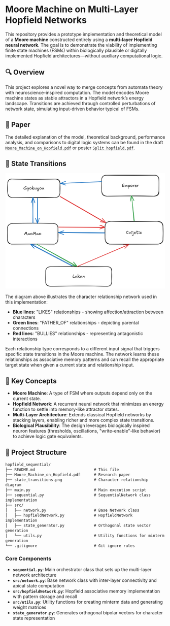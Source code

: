 # Moore Machine on Multi-Layer Hopfield Networks

This repository provides a prototype implementation and theoretical model of a **Moore machine** constructed entirely using a **multi-layer Hopfield neural network**. The goal is to demonstrate the viability of implementing finite state machines (FSMs) within biologically plausible or digitally implemented Hopfield architectures—without auxiliary computational logic.

## 🔍 Overview

This project explores a novel way to merge concepts from automata theory with neuroscience-inspired computation. The model encodes Moore machine states as stable attractors in a Hopfield network’s energy landscape. Transitions are achieved through controlled perturbations of network state, simulating input-driven behavior typical of FSMs.

## 📄 Paper

The detailed explanation of the model, theoretical background, performance analysis, and comparisons to digital logic systems can be found in the draft [`Moore_Machine_on_Hopfield.pdf`](./Moore_Machine_on_Hopfield.pdf) or poster [`Split hopfield.pdf`](./Split%20hopfield.pdf).

## 🔄 State Transitions

![State Transitions](./state_transitions.png)

The diagram above illustrates the character relationship network used in this implementation:

-   **Blue lines**: "LIKES" relationships - showing affection/attraction between characters
-   **Green lines**: "FATHER_OF" relationships - depicting parental connections
-   **Red lines**: "BULLIES" relationships - representing antagonistic interactions

Each relationship type corresponds to a different input signal that triggers specific state transitions in the Moore machine. The network learns these relationships as associative memory patterns and can recall the appropriate target state when given a current state and relationship input.

## 🧠 Key Concepts

-   **Moore Machine**: A type of FSM where outputs depend only on the current state.
-   **Hopfield Network**: A recurrent neural network that minimizes an energy function to settle into memory-like attractor states.
-   **Multi-Layer Architecture**: Extends classical Hopfield networks by stacking layers, enabling richer and more complex state transitions.
-   **Biological Plausibility**: The design leverages biologically inspired neuron features (thresholds, oscillations, "write-enable"-like behavior) to achieve logic gate equivalents.

## 📁 Project Structure

```
hopfield_sequential/
├── README.md                          # This file
├── Moore_Machine_on_Hopfield.pdf      # Research paper
├── state_transitions.png              # Character relationship diagram
├── main.py                            # Main execution script
├── sequential.py                      # SequentialNetwork class implementation
├── src/
│   ├── network.py                     # Base Network class
│   ├── hopfieldNetwork.py             # HopfieldNetwork implementation
│   ├── state_generator.py             # Orthogonal state vector generation
│   └── utils.py                       # Utility functions for minterm generation
└── .gitignore                         # Git ignore rules
```

### Core Components

-   **`sequential.py`**: Main orchestrator class that sets up the multi-layer network architecture
-   **`src/network.py`**: Base network class with inter-layer connectivity and apical state computation
-   **`src/hopfieldNetwork.py`**: Hopfield associative memory implementation with pattern storage and recall
-   **`src/utils.py`**: Utility functions for creating minterm data and generating weight matrices
-   **`state_generator.py`**: Generates orthogonal bipolar vectors for character state representation
